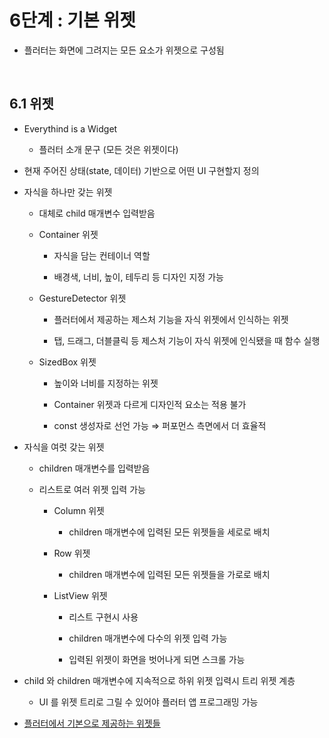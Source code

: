 # 6단계 : 기본 위젯
- 플러터는 화면에 그려지는 모든 요소가 위젯으로 구성됨

<br>

6.1 위젯
---
- Everythind is a Widget

  - 플러터 소개 문구 (모든 것은 위젯이다)
 
- 현재 주어진 상태(state, 데이터) 기반으로 어떤 UI 구현할지 정의

- 자식을 하나만 갖는 위젯

  - 대체로 child 매개변수 입력받음
 
  - Container 위젯

    - 자식을 담는 컨테이너 역할
   
    - 배경색, 너비, 높이, 테두리 등 디자인 지정 가능
   
  - GestureDetector 위젯
 
    - 플러터에서 제공하는 제스처 기능을 자식 위젯에서 인식하는 위젯
   
    - 탭, 드래그, 더블클릭 등 제스처 기능이 자식 위젯에 인식됐을 때 함수 실행
   
  - SizedBox 위젯
 
    - 높이와 너비를 지정하는 위젯
   
    - Container 위젯과 다르게 디자인적 요소는 적용 불가
   
    - const 생성자로 선언 가능 ⇒ 퍼포먼스 측면에서 더 효율적

- 자식을 여럿 갖는 위젯

  - children 매개변수를 입력받음
 
  - 리스트로 여러 위젯 입력 가능
 
    - Column 위젯
   
      - children 매개변수에 입력된 모든 위젯들을 세로로 배치
     
    - Row 위젯
   
      - children 매개변수에 입력된 모든 위젯들을 가로로 배치
     
    - ListView 위젯
   
      - 리스트 구현시 사용
     
      - children 매개변수에 다수의 위젯 입력 가능
     
      - 입력된 위젯이 화면을 벗어나게 되면 스크롤 가능
     
- child 와 children 매개변수에 지속적으로 하위 위젯 입력시 트리 위젯 계층

  - UI 를 위젯 트리로 그릴 수 있어야 플러터 앱 프로그래밍 가능

- [플러터에서 기본으로 제공하는 위젯들](https://flutter.dev/docs/development/ui/widgets)

<br>























